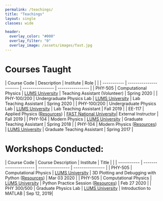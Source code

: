 ```yaml
---
permalink: /teachings/
title: "Teachings"
layout: single
classes: wide

header:
  overlay_color: "#000"
  overlay_filter: "0"
  overlay_image: /assets/images/fast.jpg
---
```


# Courses Taught

| Course Code | Description |    Institute   | Role | |
| ----------- | ----------------------    | ---------------- | ---------------- |
| PHY-505     | Computational Physics     | [LUMS University](https://lums.edu.pk) | Teaching Assistant (Volunteer) | Spring 2020 |
| PHY-100/200 | Undergraduate Physics Lab | [LUMS University](https://lums.edu.pk) | Lab Teaching Assistant | Spring 2020 |
| PHY-100/200 | Undergraduate Physics Lab | [LUMS University](https://lums.edu.pk) |  Lab Teaching Assistant | Fall 2019 |
| EE-117      | Applied Physics  ([Resources](/teachings/ee117))         | [FAST National University](http://lhr.nu.edu.pk/)| External Instructor    | Fall 2019 |
| PHY-104     | Modern Physics            | [LUMS University](https://lums.edu.pk) |  Graduate Teaching Assistant | Spring 2018 |
| PHY-104     | Modern Physics    ([Resources](https://www.physlab.org/modern-physics-2018/))        | [LUMS University](https://lums.edu.pk) |  Graduate Teaching Assistant | Spring 2017 |

# Workshops Conducted:

| Course Code | Course Description |    Institute   | Title | |
| ----------- | ----------------------    | ---------------- | ---------------- |
| PHY-505     | Computational Physics   | [LUMS University](https://lums.edu.pk) | 3D Plotting and Debugging with Python ([Resources](https://shiraz-ahmad.com/home/shiraz/github/about/assets/docs/13_3D_Plotting_and_Debugging.pdf)) | Mar 03 2020 |
| PHY-505     | Computational Physics     | [LUMS University](https://lums.edu.pk) | Python Practice Session ([Resources](https://shiraz-ahmad.com/home/shiraz/github/about/assets/docs/12_Practise_Session.pdf)) | Feb 27 2020 |
| PHY 300/500 | Graduate Physics Lab   | [LUMS University](https://lums.edu.pk) | Introduction to MATLAB |
Sep 12, 2019|
